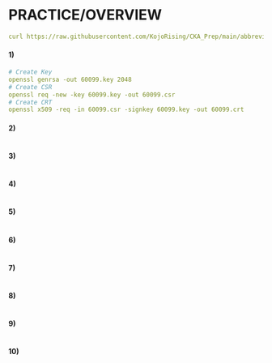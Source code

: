 # PRACTICE/OVERVIEW
```yaml
curl https://raw.githubusercontent.com/KojoRising/CKA_Prep/main/abbreviated_alias.sh > alias.sh && source alias.sh
```

#### 1)
```yaml
# Create Key
openssl genrsa -out 60099.key 2048
# Create CSR
openssl req -new -key 60099.key -out 60099.csr
# Create CRT
openssl x509 -req -in 60099.csr -signkey 60099.key -out 60099.crt
```

#### 2)
```yaml

```

#### 3)
```yaml

```

#### 4)
```yaml

```

#### 5)
```yaml

```

#### 6)
```yaml

```

#### 7)
```yaml

```

#### 8)
```yaml

```

#### 9)
```yaml

```

#### 10)
```yaml

```

